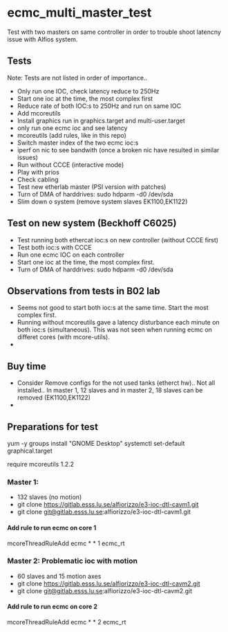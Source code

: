 # ecmc_multi_master_test
Test with two masters on same controller in order to trouble shoot latencny issue with Alfios system.

## Tests
Note: Tests are not listed in order of importance..
* Only run one IOC, check latency reduce to 250Hz
* Start one ioc at the time, the most complex first
* Reduce rate of both IOC:s to 250Hz and run on same IOC
* Add mcoreutils
* Install graphics run in graphics.target and multi-user.target
* only run one ecmc ioc and see latency
* mcoreutils (add rules, like in this repo)
* Switch master index of the two ecmc ioc:s
* iperf on nic to see bandwith (once a broken nic have resulted in similar issues)
* Run without CCCE (interactive mode)
* Play with prios
* Check cabling
* Test new etherlab master (PSI version with patches)
* Turn of DMA of harddrives: sudo hdparm -d0 /dev/sda
* Slim down o system (remove system slaves EK1100,EK1122)

## Test on new system (Beckhoff C6025)
* Test running both ethercat ioc:s on new controller (without CCCE first)
* Test both ioc:s with CCCE
* Run one ecmc IOC on each controller
* Start one ioc at the time, the most complex first.
* Turn of DMA of harddrives: sudo hdparm -d0 /dev/sda

## Observations from tests in B02 lab
* Seems not good to start both ioc:s at the same time. Start the most complex first.
* Running without mcoreutils gave a latency disturbance each minute on both ioc:s (simultaneous). This was not seen when running ecmc on differet cores (with mcore-utils).
*

## Buy time
* Consider Remove configs for the not used tanks (etherct hw).. Not all installed.. In master 1, 12 slaves and in master 2, 18 slaves can be removed (EK1100,EK1122)
* 

## Preparations for test

yum -y groups install "GNOME Desktop"
systemctl set-default graphical.target

require mcoreutils 1.2.2

### Master 1: 
* 132 slaves (no motion)
* git clone https://gitlab.esss.lu.se/alfiorizzo/e3-ioc-dtl-cavm1.git
* git clone git@gitlab.esss.lu.se:alfiorizzo/e3-ioc-dtl-cavm1.git

#### Add rule to run ecmc on core 1
mcoreThreadRuleAdd ecmc * * 1 ecmc_rt


### Master 2: Problematic ioc with motion
* 60 slaves and 15 motion axes
* git clone https://gitlab.esss.lu.se/alfiorizzo/e3-ioc-dtl-cavm2.git
* git clone git@gitlab.esss.lu.se:alfiorizzo/e3-ioc-dtl-cavm2.git

#### Add rule to run ecmc on core 2
mcoreThreadRuleAdd ecmc * * 2 ecmc_rt

